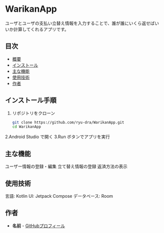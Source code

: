 # WarikanApp

ユーザとユーザの支払い立替え情報を入力することで、誰が誰にいくら返せばいいか計算してくれるアプリです。

## 目次

- [概要](#概要)
- [インストール](#インストール)
- [主な機能](#主な機能)
- [使用技術](#使用技術)
- [作者](#作者)

## インストール手順
1. リポジトリをクローン
   ```sh
   git clone https://github.com/ryu-dra/WarikanApp.git
   cd WarikanApp
2.Android Studio で開く
3.Run ボタンでアプリを実行

## 主な機能
ユーザー情報の登録・編集
立て替え情報の登録
返済方法の表示

## 使用技術
言語: Kotlin
UI: Jetpack Compose
データベース: Room

## 作者

- **名前** - [GitHubプロフィール](https://github.com/ryu-dra)
